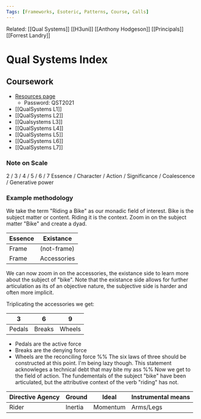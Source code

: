 ```yaml
---
Tags: [Frameworks, Esoteric, Patterns, Course, Calls]
---
```

Related: [[Qual Systems]] [[H3uni]] [[Anthony Hodgeson]] [[Principals]] [[Forrest Landry]]
# Qual Systems Index

## Coursework
- [Resources page](https://www.h3uni.org/welcome-to-qualitative-systems-thinking/)
    - Password: QST2021
- [[QualSystems L1]]
- [[QualSystems L2]]
- [[Qualsystems L3]]
- [[QualSystems L4]]
- [[QualSystems L5]]
- [[QualSystems L6]]
- [[QualSystems L7]]

### Note on Scale
2 / 3 / 4 / 5 / 6 / 7
Essence / Character / Action / Significance / Coalescence / Generative power

### Example methodology
We take the term "Riding a Bike" as our monadic field of interest. 
Bike is the subject matter or content. Riding it is the context.
Zoom in on the subject matter "Bike" and create a dyad.

| Essence | Existance |
|---|---|
| Frame | (not-frame) |
| Frame | Accessories |

We can now zoom in on the accessories, the existance side to learn more about the subject of "bike". Note that the existance side allows for further articulation as its of an objective nature, the subjective side is harder and often more implicit. 

Triplicating the accessories we get: 

| 3 | 6 | 9 |
|---|---|---|
| Pedals | Breaks | Wheels |

- Pedals are the active force
- Breaks are the denying force
- Wheels are the reconciling force
%%
The six laws of three should be constructed at this point. I'm being lazy though. This statement acknowleges a technical debt that may bite my ass
%%
Now we get to the field of action. The fundementals of the subject "bike" have been articulated, but the attributive context of the verb "riding" has not. 

| Directive Agency | Ground | Ideal | Instrumental means |
|---|---|---|---|
| Rider | Inertia | Momentum | Arms/Legs |



